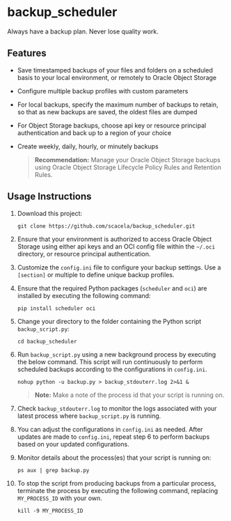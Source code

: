 # backup_scheduler
Always have a backup plan. Never lose quality work.

## Features
* Save timestamped backups of your files and folders on a scheduled basis to your local environment, or remotely to Oracle Object Storage
* Configure multiple backup profiles with custom parameters
* For local backups, specify the maximum number of backups to retain, so that as new backups are saved, the oldest files are dumped
* For Object Storage backups, choose api key or resource principal authentication and back up to a region of your choice
* Create weekly, daily, hourly, or minutely backups

    > **Recommendation:** Manage your Oracle Object Storage backups using Oracle Object Storage Lifecycle Policy Rules and Retention Rules.

## Usage Instructions

1. Download this project:

    ```
    git clone https://github.com/scacela/backup_scheduler.git
    ```
    
2. Ensure that your environment is authorized to access Oracle Object Storage using either api keys and an OCI config file within the `~/.oci` directory, or resource principal authentication.

3. Customize the `config.ini` file to configure your backup settings. Use a `[section]` or multiple to define unique backup profiles.

4. Ensure that the required Python packages (`scheduler` and `oci`) are installed by executing the following command:

    ```
    pip install scheduler oci
    ```

5. Change your directory to the folder containing the Python script `backup_script.py`:

    ```
    cd backup_scheduler
    ```

6. Run `backup_script.py` using a new background process by executing the below command. This script will run continuously to perform scheduled backups according to the configurations in `config.ini`.

    ```
    nohup python -u backup.py > backup_stdouterr.log 2>&1 &
    ```
    > **Note:** Make a note of the process id that your script is running on.

7. Check `backup_stdouterr.log` to monitor the logs associated with your latest process where `backup_script.py` is running.

8. You can adjust the configurations in `config.ini` as needed. After updates are made to `config.ini`, repeat step 6 to perform backups based on your updated configurations.

9. Monitor details about the process(es) that your script is running on:

    ```
    ps aux | grep backup.py
    ```

10. To stop the script from producing backups from a particular process, terminate the process by executing the following command, replacing `MY_PROCESS_ID` with your own.

    ```
    kill -9 MY_PROCESS_ID
    ```
